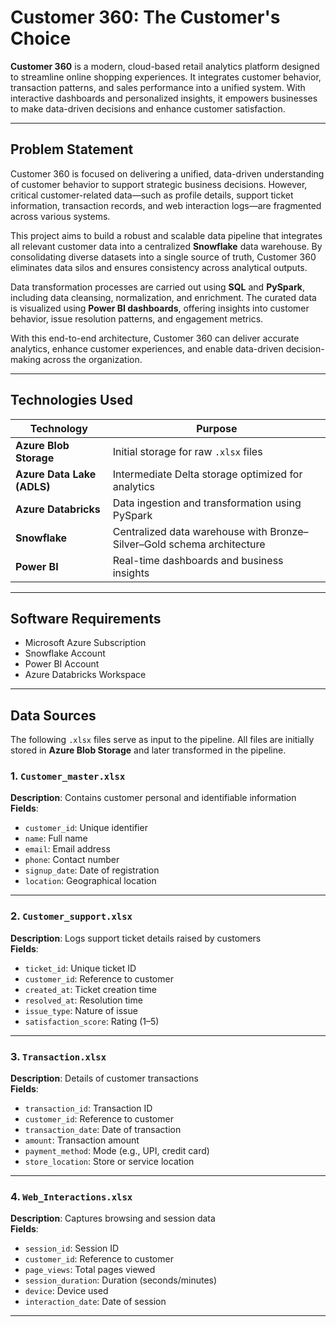 # Customer 360: The Customer's Choice

**Customer 360** is a modern, cloud-based retail analytics platform designed to streamline online shopping experiences. It integrates customer behavior, transaction patterns, and sales performance into a unified system. With interactive dashboards and personalized insights, it empowers businesses to make data-driven decisions and enhance customer satisfaction.

---

## Problem Statement

Customer 360 is focused on delivering a unified, data-driven understanding of customer behavior to support strategic business decisions. However, critical customer-related data—such as profile details, support ticket information, transaction records, and web interaction logs—are fragmented across various systems.

This project aims to build a robust and scalable data pipeline that integrates all relevant customer data into a centralized **Snowflake** data warehouse. By consolidating diverse datasets into a single source of truth, Customer 360 eliminates data silos and ensures consistency across analytical outputs.

Data transformation processes are carried out using **SQL** and **PySpark**, including data cleansing, normalization, and enrichment. The curated data is visualized using **Power BI dashboards**, offering insights into customer behavior, issue resolution patterns, and engagement metrics.

With this end-to-end architecture, Customer 360 can deliver accurate analytics, enhance customer experiences, and enable data-driven decision-making across the organization.

---

##  Technologies Used

| Technology                | Purpose                                                                 |
|---------------------------|-------------------------------------------------------------------------|
| **Azure Blob Storage**    | Initial storage for raw `.xlsx` files                                   |
| **Azure Data Lake (ADLS)**| Intermediate Delta storage optimized for analytics                      |
| **Azure Databricks**      | Data ingestion and transformation using PySpark                         |
| **Snowflake**             | Centralized data warehouse with Bronze–Silver–Gold schema architecture  |
| **Power BI**              | Real-time dashboards and business insights                              |

---

## Software Requirements

- Microsoft Azure Subscription
- Snowflake Account
- Power BI Account
- Azure Databricks Workspace

---

## Data Sources

The following `.xlsx` files serve as input to the pipeline. All files are initially stored in **Azure Blob Storage** and later transformed in the pipeline.

### 1. `Customer_master.xlsx`
**Description**: Contains customer personal and identifiable information  
**Fields**:
- `customer_id`: Unique identifier
- `name`: Full name
- `email`: Email address
- `phone`: Contact number
- `signup_date`: Date of registration
- `location`: Geographical location

---

### 2. `Customer_support.xlsx`
**Description**: Logs support ticket details raised by customers  
**Fields**:
- `ticket_id`: Unique ticket ID
- `customer_id`: Reference to customer
- `created_at`: Ticket creation time
- `resolved_at`: Resolution time
- `issue_type`: Nature of issue
- `satisfaction_score`: Rating (1–5)

---

### 3. `Transaction.xlsx`
**Description**: Details of customer transactions  
**Fields**:
- `transaction_id`: Transaction ID
- `customer_id`: Reference to customer
- `transaction_date`: Date of transaction
- `amount`: Transaction amount
- `payment_method`: Mode (e.g., UPI, credit card)
- `store_location`: Store or service location

---

### 4. `Web_Interactions.xlsx`
**Description**: Captures browsing and session data  
**Fields**:
- `session_id`: Session ID
- `customer_id`: Reference to customer
- `page_views`: Total pages viewed
- `session_duration`: Duration (seconds/minutes)
- `device`: Device used
- `interaction_date`: Date of session

---

